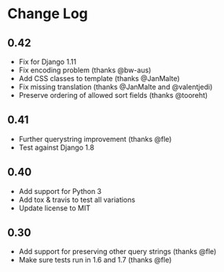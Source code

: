 # Change Log

## 0.42

  * Fix for Django 1.11
  * Fix encoding problem (thanks @bw-aus)
  * Add CSS classes to template (thanks @JanMalte)
  * Fix missing translation (thanks @JanMalte and @valentjedi)
  * Preserve ordering of allowed sort fields (thanks @tooreht)

## 0.41

  * Further querystring improvement (thanks @fle)
  * Test against Django 1.8

## 0.40

  * Add support for Python 3
  * Add tox & travis to test all variations
  * Update license to MIT

## 0.30

  * Add support for preserving other query strings (thanks @fle)
  * Make sure tests run in 1.6 and 1.7 (thanks @fle)
